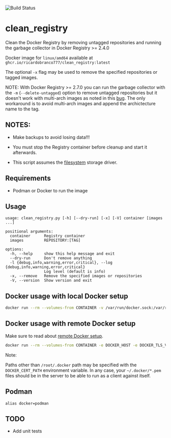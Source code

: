 ![Build Status](https://github.com/ricardobranco777/clean_registry/actions/workflows/ci.yml/badge.svg)

# clean_registry

Clean the Docker Registry by removing untagged repositories and running the garbage collector in Docker Registry >= 2.4.0

Docker image for `linux/amd64` available at `ghcr.io/ricardobranco777/clean_registry:latest`

The optional `-x` flag may be used to remove the specified repositories or tagged images.

NOTE:
With Docker Registry >= 2.7.0 you can run the garbage collector with the `-m` (`--delete-untagged`) option to remove untagged repositories but it doesn't work with multi-arch images as noted in this [bug](https://github.com/distribution/distribution/issues/3178).  The only workaround is to avoid multi-arch images and append the archictecture name to the tag.

## NOTES:

- Make backups to avoid losing data!!!

- You must stop the Registry container before cleanup and start it afterwards.

- This script assumes the [filesystem](https://github.com/docker/distribution/blob/master/docs/configuration.md#storage) storage driver.

## Requirements

- Podman or Docker to run the image

## Usage

```
usage: clean_registry.py [-h] [--dry-run] [-x] [-V] container [images ...]

positional arguments:
  container      Registry container
  images         REPOSITORY:[TAG]

options:
  -h, --help     show this help message and exit
  --dry-run      Don't remove anything
  -l {debug,info,warning,error,critical}, --log {debug,info,warning,error,critical}
                 Log level (default is info)
  -x, --remove   Remove the specified images or repositories
  -V, --version  Show version and exit
```

## Docker usage with local Docker setup

```bash
docker run --rm --volumes-from CONTAINER -v /var/run/docker.sock:/var/run/docker.sock ricardobranco/clean_registry [OPTIONS] CONTAINER [REPOSITORY[:TAG]] ...
```

## Docker usage with remote Docker setup

Make sure to read about [remote Docker setup](https://docs.docker.com/engine/security/https/#secure-by-default).

```bash
docker run --rm --volumes-from CONTAINER -e DOCKER_HOST -e DOCKER_TLS_VERIFY=1 -v /root/.docker:/root/.docker ricardobranco/clean_registry [OPTIONS] CONTAINER [REPOSITORY[:TAG]]...
```

Note:

Paths other than ``/root/.docker`` path may be specified with the ``DOCKER_CERT_PATH`` environment variable.  In any case, your ``~/.docker/*.pem`` files should be in the server to be able to run as a client against itself.

## Podman

`alias docker=podman`

## TODO

- Add unit tests
